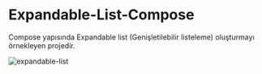 # Expandable-List-Compose
Compose yapısında Expandable list (Genişletilebilir listeleme) oluşturmayı örnekleyen projedir.

![expandable-list](https://user-images.githubusercontent.com/6243386/216823616-75443f47-a04a-435d-8ffc-ae3e2d4af96f.gif)
